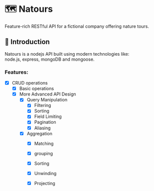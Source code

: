 # 🗺 Natours
Feature-rich RESTful API for a fictional company offering nature tours.

## 🚀 Introduction
Natours is a nodejs API built using modern technologies like:   
node.js, express, mongoDB and mongoose.
### Features:
- [x] CRUD operations
  - [x] Basic operations 
  - [x] More Advanced API Design
    - [x] Query Manipulation
      - [x] Filtering
      - [x] Sorting
      - [x] Field Limiting
      - [x] Pagination
      - [x] Aliasing
    - [x] Aggregation
      - [x] Matching
      - [x] grouping
      - [x] Sorting
      - [x] Unwinding
      - [x] Projecting

